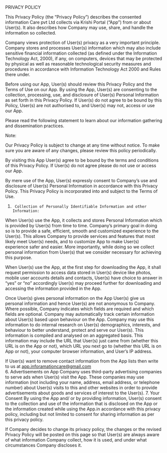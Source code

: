 PRIVACY POLICY
 
This Privacy Policy (the “Privacy Policy”) describes the consented information Care pvt Ltd collects via Krishi Portal (“App”) from or about User(s). It also describes how Company may use, share, and handle the information so collected.
 
Company views protection of User(s) privacy as a very important principle. Company stores and processes User(s) information which may also include sensitive financial information collected (as defined under the Information Technology Act, 2000), if any, on computers, devices that may be protected by physical as well as reasonable technological security measures and procedures in accordance with Information Technology Act 2000 and Rules there under.
 
Before using our App, User(s) should review this Privacy Policy and the Terms of Use on our App.  By using the App, User(s) are consenting to the collection, processing, use, and disclosure of User(s) Personal Information as set forth in this Privacy Policy.  If User(s) do not agree to be bound by this Policy, User(s) are not authorised to, and User(s) may not, access or use our App. 
 
Please read the following statement to learn about our information gathering and dissemination practices.
 
Note:
 
Our Privacy Policy is subject to change at any time without notice. To make sure you are aware of any changes, please review this policy periodically.
 
By visiting this App User(s) agree to be bound by the terms and conditions of this Privacy Policy. If User(s) do not agree please do not use or access our App.
 
By mere use of the App, User(s) expressly consent to Company’s use and disclosure of User(s) Personal Information in accordance with this Privacy Policy. This Privacy Policy is incorporated into and subject to the Terms of Use.
1.   	Collection of Personally Identifiable Information and other Information:
When User(s) use the App, it collects and stores Personal Information which is provided by User(s) from time to time. Company’s primary goal in doing so is to provide a safe, efficient, smooth and customized experience to the User(s). This allows Company to provide services and features that most likely meet User(s) needs, and to customize App to make User(s) experience safer and easier. More importantly, while doing so we collect personal information from User(s) that we consider necessary for achieving this purpose.
 
When User(s) use the App, at the first step for downloading the App, it shall request permission to access data stored in User(s) device like photos, mobile user accounts details and contacts, User(s) have choice to answer in “yes” or “no” accordingly User(s) may proceed further for downloading and accessing the information provided in the App.
 
Once User(s) gives personal information on the App User(s) give us personal information and hence User(s) are not anonymous to Company. Where possible, Company indicates which fields are required and which fields are optional. Company may automatically track certain information about User(s) based upon behaviour on the App. Company may use this information to do internal research on User(s) demographics, interests, and behaviour to better understand, protect and serve our User(s). This information is compiled and analysed on an aggregated basis. This information may include the URL that User(s) just came from (whether this URL is on the App or not), which URL you next go to (whether this URL is on App or not), your computer browser information, and User’s IP address.


 
If User(s) want to remove contact information from the App lists then write to us at app.inforamationcare@gmail.com  
6.   	Advertisements on App
Company uses third-party advertising companies to serve ads when User(s) visit the App. These companies may use information (not including your name, address, email
address, or telephone number) about User(s) visits to this and other websites in order to provide advertisements about goods and services of interest to the User(s).
7.   	Your Consent
By using the App and/ or by providing information, User(s) consent to the collection and use of the information that is disclosed on the App or the information created while using the App.in accordance with this privacy policy, including but not limited to consent for sharing information as per this privacy policy.
 
If Company decides to change its privacy policy, the changes or the revised Privacy Policy will be posted on this page so that User(s) are always aware of what information Company collect, how it is used, and under what circumstances Company discloses it.


